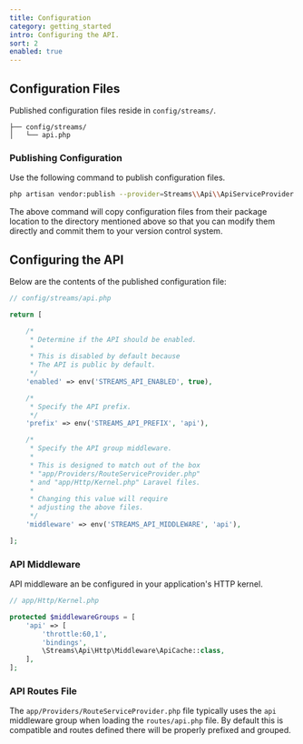 ```yaml
---
title: Configuration
category: getting_started
intro: Configuring the API.
sort: 2
enabled: true
---
```


## Configuration Files

Published configuration files reside in `config/streams/`.

``` files
├── config/streams/
│   └── api.php
```

### Publishing Configuration

Use the following command to publish configuration files.

```bash
php artisan vendor:publish --provider=Streams\\Api\\ApiServiceProvider --tag=config
```

The above command will copy configuration files from their package location to the directory mentioned above so that you can modify them directly and commit them to your version control system.

## Configuring the API

Below are the contents of the published configuration file:

```php
// config/streams/api.php

return [

    /*
     * Determine if the API should be enabled.
     *
     * This is disabled by default because
     * The API is public by default.
     */
    'enabled' => env('STREAMS_API_ENABLED', true),

    /*
     * Specify the API prefix.
     */
    'prefix' => env('STREAMS_API_PREFIX', 'api'),

    /*
     * Specify the API group middleware.
     *
     * This is designed to match out of the box
     * "app/Providers/RouteServiceProvider.php"
     * and "app/Http/Kernel.php" Laravel files.
     *
     * Changing this value will require
     * adjusting the above files.
     */
    'middleware' => env('STREAMS_API_MIDDLEWARE', 'api'),

];
```

### API Middleware

API middleware an be configured in your application's HTTP kernel.

```php
// app/Http/Kernel.php

protected $middlewareGroups = [
    'api' => [
        'throttle:60,1',
        'bindings',
        \Streams\Api\Http\Middleware\ApiCache::class,
    ],
];
```

### API Routes File

The `app/Providers/RouteServiceProvider.php` file typically uses the `api` middleware group when loading the `routes/api.php` file. By default this is compatible and routes defined there will be properly prefixed and grouped.
